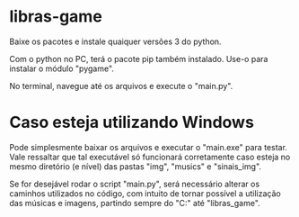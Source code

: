 # libras-game

Baixe os pacotes e instale quaiquer versões 3 do python.

Com o python no PC, terá o pacote pip também instalado. Use-o para instalar o módulo "pygame".

No terminal, navegue até os arquivos e execute o "main.py".

# Caso esteja utilizando Windows

Pode simplesmente baixar os arquivos e executar o "main.exe" para testar. Vale ressaltar que tal executável só funcionará corretamente caso esteja no mesmo diretório (e nível) das pastas "img", "musics" e "sinais_img".

Se for desejável rodar o script "main.py", será necessário alterar os caminhos utilizados no código, com intuito de tornar possível a utilização das músicas e imagens, partindo sempre do "C:" até "libras_game".
